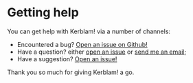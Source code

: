 # Getting help

You can get help with Kerblam! via a number of channels:

- Encountered a bug? [Open an issue on Github!](https://github.com/MrHedmad/kerblam/issues/new/choose)
- Have a question? either [open an issue](https://github.com/MrHedmad/kerblam/issues/new/choose) or [send me an email](mailto:luca.visentin@unito.it);
- Have a suggestion? [Open an issue!](https://github.com/MrHedmad/kerblam/issues/new/choose)

Thank you so much for giving Kerblam! a go.
